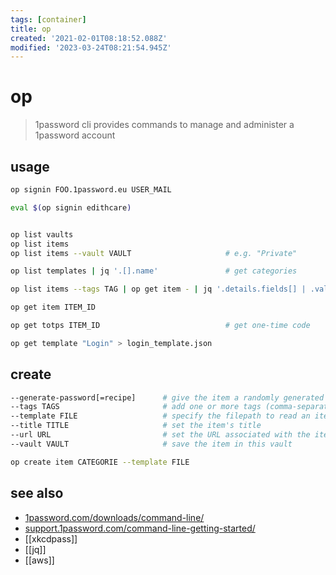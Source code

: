 ```yaml
---
tags: [container]
title: op
created: '2021-02-01T08:18:52.088Z'
modified: '2023-03-24T08:21:54.945Z'
---
```


# op

> 1password cli provides commands to manage and administer a 1password account

## usage

```sh
op signin FOO.1password.eu USER_MAIL

eval $(op signin edithcare)


op list vaults
op list items
op list items --vault VAULT                     # e.g. "Private"

op list templates | jq '.[].name'               # get categories

op list items --tags TAG | op get item - | jq '.details.fields[] | .value'

op get item ITEM_ID

op get totps ITEM_ID                            # get one-time code

op get template "Login" > login_template.json

```

## create

```sh
--generate-password[=recipe]      # give the item a randomly generated password
--tags TAGS                       # add one or more tags (comma-separated) to the item
--template FILE                   # specify the filepath to read an item template from
--title TITLE                     # set the item's title
--url URL                         # set the URL associated with the item
--vault VAULT                     # save the item in this vault
```

```sh
op create item CATEGORIE --template FILE
```

## see also

- [1password.com/downloads/command-line/](https://1password.com/downloads/command-line/)
- [support.1password.com/command-line-getting-started/](https://support.1password.com/command-line-getting-started/)
- [[xkcdpass]]
- [[jq]]
- [[aws]]
